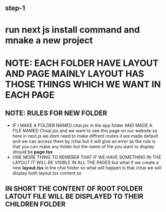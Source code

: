 ## step-1
# run next js install command and mnake a new project

# NOTE: EACH FOLDER HAVE LAYOUT AND PAGE MAINLY LAYOUT HAS THOSE THINGS WHICH WE WANT IN EACH PAGE 

## NOTE: RULES FOR NEW FOLDER
- IF I MAKE A FOLDER NAMED chai.jsx in the app folder AND MADE A FILE NAMED Chsai.jsx and we want to see this page on our website so here in next.js we dont need to make diffrent routes it are made default and we can access them by /chai but it will give an error as the rule is that you can make any folder but the name of file you want to display should be **page.tsx**
- ONE MORE THING TO REMEBER THAT IF WE HAVE SOMETHING IN THE LAYOUT IT WILL BE VISIBLE IN ALL THE PAGES but what if we create a new **layout.tsx** in the chai folder so what will happen is that /chai we will display both layout.tsx content so

## **IN SHORT THE CONTENT OF ROOT FOLDER LATOUT FILE WILL BE DISPLAYED TO THEIR CHILDREN FOLDER**

